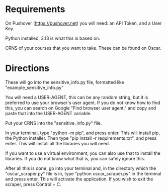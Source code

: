 # Requirements
On Pushover (https://pushover.net) you will need:
    an API Token,
    and a User Key.

Python installed, 3.13 is what this is based on.

CRNS of your courses that you want to take. These can be found on Oscar.

# Directions
These will go into the sensitive_info.py file, formatted like "example_sensitive_info.py"

You will need a USER-AGENT, this can be any random string, but it is preferred to use your browser's user agent. If you do not know how to find this, you can search on Google "Find browser user agent," and copy and paste that into the USER-AGENT variable.

Put your CRNS into the "sensitive_info.py" file.

In your terminal, type "python -m  pip", and press enter. This will install pip, the Python installer. Then type "pip install -r requirements.txt", and press enter. This will install all the libraries you will need.

If you want to use a virtual environment, you can also use that to install the libraries. If you do not know what that is, you can safely ignore this.

After all this is done, go into your terminal and, in the directory which the "oscar_scraper.py" file is in, type "python oscar_scraper.py" in the terminal and press enter. This will activate the application. If you wish to exit the scraper, press Control + C.
